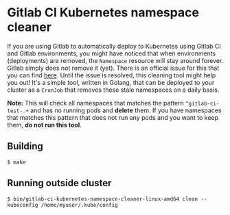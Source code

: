 # Gitlab CI Kubernetes namespace cleaner

If you are using Gitlab to automatically deploy to Kubernetes using Gitlab CI and Gitlab environments, you might have noticed that when environments (deployments) are removed, the `Namespace` resource will stay around forever. Gitlab simply does not remove it (yet). There is an official issue for this that you can find [here](https://gitlab.com/gitlab-org/gitlab/issues/27501). Until the issue is resolved, this cleaning tool might help you out! It's a simple tool, written in Golang, that can be deployed to your cluster as a `CronJob` that removes these stale namespaces on a daily basis.

**Note:** This will check all namespaces that matches the pattern `^gitlab-ci-test-.+` and has no running pods and **delete** them. If you have namespaces that matches this pattern that does not run any pods and you want to keep them, **do not run this tool**.


## Building

```shell
$ make
```


## Running outside cluster

```shell
$ bin/gitlab-ci-kubernetes-namespace-cleaner-linux-amd64 clean --kubeconfig /home/myuser/.kube/config
```
